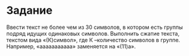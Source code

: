 # Задание
Ввести текст не более чем из 30 символов, в котором есть группы подряд идущих одинаковых символов. Выполнить сжатие текста, текстом вида «(К)символ», где К –количество символов в группе. Например, «ааааааааааа» заменяется на «(11)а».

